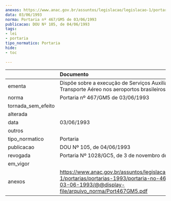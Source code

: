 ```yaml
---
anexos: https://www.anac.gov.br/assuntos/legislacao/legislacao-1/portarias/portarias-1993/portaria-no-467-gm5-de-03-06-1993/@@display-file/arquivo_norma/Port467GM5.pdf
data: 03/06/1993
norma: Portaria nº 467/GM5 de 03/06/1993
publicacao: DOU Nº 105, de 04/06/1993
tags:
- lei
- portaria
tipo_normatico: Portaria
hide: 
- toc 
 
---
```


|                    | Documento                                                                                                                                                       |
|:-------------------|:----------------------------------------------------------------------------------------------------------------------------------------------------------------|
| ementa             | Dispõe sobre a execução de Serviços Auxiliares de Transporte Aéreo nos aeroportos brasileiros.                                                                  |
| norma              | Portaria nº 467/GM5 de 03/06/1993                                                                                                                               |
| tornada_sem_efeito |                                                                                                                                                                 |
| alterada           |                                                                                                                                                                 |
| data               | 03/06/1993                                                                                                                                                      |
| outros             |                                                                                                                                                                 |
| tipo_normatico     | Portaria                                                                                                                                                        |
| publicacao         | DOU Nº 105, de 04/06/1993                                                                                                                                       |
| revogada           | Portaria Nº 1028/GC5, de 3 de novembro de 2009                                                                                                                  |
| em_vigor           |                                                                                                                                                                 |
| anexos             | https://www.anac.gov.br/assuntos/legislacao/legislacao-1/portarias/portarias-1993/portaria-no-467-gm5-de-03-06-1993/@@display-file/arquivo_norma/Port467GM5.pdf |